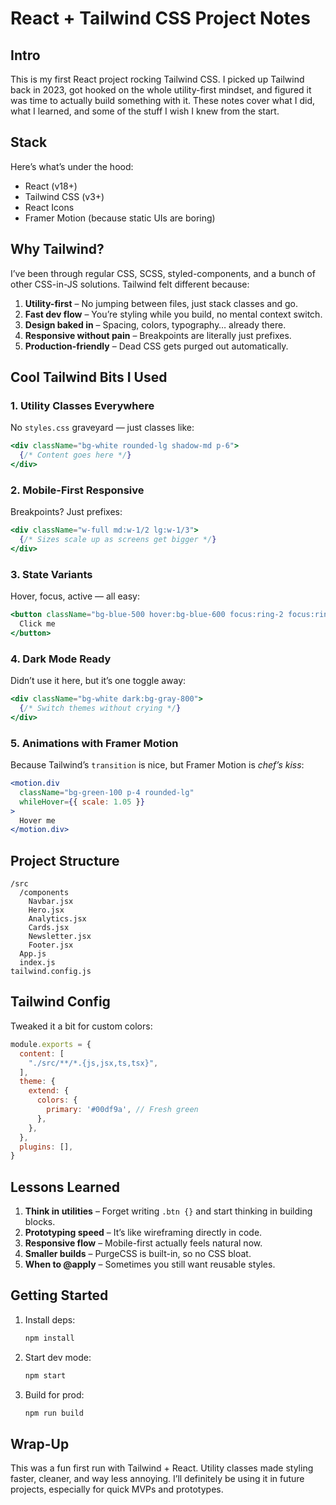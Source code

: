 # React + Tailwind CSS Project Notes

## Intro

This is my first React project rocking Tailwind CSS. I picked up Tailwind back in 2023, got hooked on the whole utility-first mindset, and figured it was time to actually build something with it. These notes cover what I did, what I learned, and some of the stuff I wish I knew from the start.

## Stack

Here’s what’s under the hood:

* React (v18+)
* Tailwind CSS (v3+)
* React Icons
* Framer Motion (because static UIs are boring)

## Why Tailwind?

I’ve been through regular CSS, SCSS, styled-components, and a bunch of other CSS-in-JS solutions. Tailwind felt different because:

1. **Utility-first** – No jumping between files, just stack classes and go.
2. **Fast dev flow** – You’re styling while you build, no mental context switch.
3. **Design baked in** – Spacing, colors, typography… already there.
4. **Responsive without pain** – Breakpoints are literally just prefixes.
5. **Production-friendly** – Dead CSS gets purged out automatically.

## Cool Tailwind Bits I Used

### 1. Utility Classes Everywhere

No `styles.css` graveyard — just classes like:

```jsx
<div className="bg-white rounded-lg shadow-md p-6">
  {/* Content goes here */}
</div>
```

### 2. Mobile-First Responsive

Breakpoints? Just prefixes:

```jsx
<div className="w-full md:w-1/2 lg:w-1/3">
  {/* Sizes scale up as screens get bigger */}
</div>
```

### 3. State Variants

Hover, focus, active — all easy:

```jsx
<button className="bg-blue-500 hover:bg-blue-600 focus:ring-2 focus:ring-blue-300">
  Click me
</button>
```

### 4. Dark Mode Ready

Didn’t use it here, but it’s one toggle away:

```jsx
<div className="bg-white dark:bg-gray-800">
  {/* Switch themes without crying */}
</div>
```

### 5. Animations with Framer Motion

Because Tailwind’s `transition` is nice, but Framer Motion is *chef’s kiss*:

```jsx
<motion.div 
  className="bg-green-100 p-4 rounded-lg"
  whileHover={{ scale: 1.05 }}
>
  Hover me
</motion.div>
```

## Project Structure

```
/src
  /components
    Navbar.jsx
    Hero.jsx
    Analytics.jsx
    Cards.jsx
    Newsletter.jsx
    Footer.jsx
  App.js
  index.js
tailwind.config.js
```

## Tailwind Config

Tweaked it a bit for custom colors:

```js
module.exports = {
  content: [
    "./src/**/*.{js,jsx,ts,tsx}",
  ],
  theme: {
    extend: {
      colors: {
        primary: '#00df9a', // Fresh green
      },
    },
  },
  plugins: [],
}
```

## Lessons Learned

1. **Think in utilities** – Forget writing `.btn {}` and start thinking in building blocks.
2. **Prototyping speed** – It’s like wireframing directly in code.
3. **Responsive flow** – Mobile-first actually feels natural now.
4. **Smaller builds** – PurgeCSS is built-in, so no CSS bloat.
5. **When to @apply** – Sometimes you still want reusable styles.

## Getting Started

1. Install deps:

   ```bash
   npm install
   ```

2. Start dev mode:

   ```bash
   npm start
   ```

3. Build for prod:

   ```bash
   npm run build
   ```

## Wrap-Up

This was a fun first run with Tailwind + React. Utility classes made styling faster, cleaner, and way less annoying. I’ll definitely be using it in future projects, especially for quick MVPs and prototypes.
